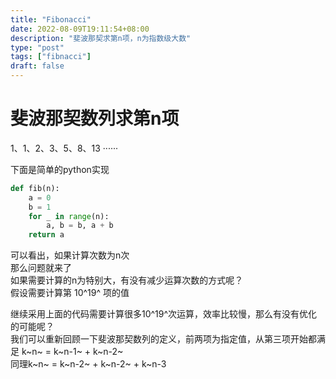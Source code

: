 ```yaml
---
title: "Fibonacci"
date: 2022-08-09T19:11:54+08:00
description: "斐波那契求第n项，n为指数级大数"
type: "post"
tags: ["fibnacci"]
draft: false
---
```


# 斐波那契数列求第n项


1、1、2、3、5、8、13 ······  

下面是简单的python实现
```python
def fib(n):
    a = 0
    b = 1
    for _ in range(n):
        a, b = b, a + b
    return a
```
可以看出，如果计算次数为n次  
那么问题就来了  
如果需要计算的n为特别大，有没有减少运算次数的方式呢？  
假设需要计算第 10^19^ 项的值  

继续采用上面的代码需要计算很多10^19^次运算，效率比较慢，那么有没有优化的可能呢？  
我们可以重新回顾一下斐波那契数列的定义，前两项为指定值，从第三项开始都满足 k~n~ = k~n-1~ + k~n-2~  
同理k~n~ = k~n-2~ + k~n-2~ + k~n-3